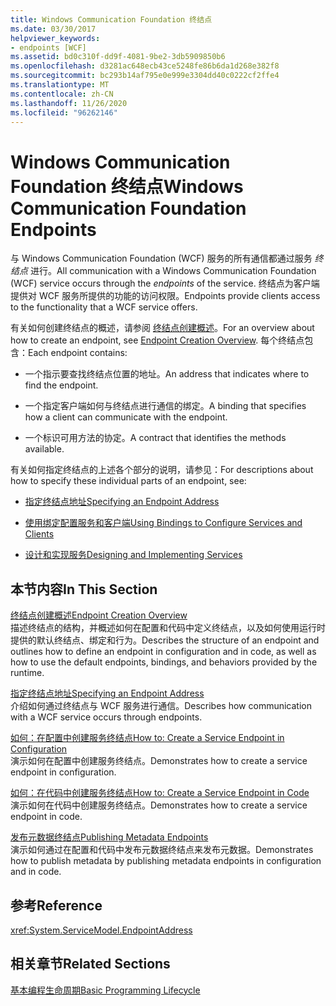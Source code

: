 ```yaml
---
title: Windows Communication Foundation 终结点
ms.date: 03/30/2017
helpviewer_keywords:
- endpoints [WCF]
ms.assetid: bd0c310f-dd9f-4081-9be2-3db5909850b6
ms.openlocfilehash: d3281ac648ecb43ce5248fe86b6da1d268e382f8
ms.sourcegitcommit: bc293b14af795e0e999e3304dd40c0222cf2ffe4
ms.translationtype: MT
ms.contentlocale: zh-CN
ms.lasthandoff: 11/26/2020
ms.locfileid: "96262146"
---
```

# <a name="windows-communication-foundation-endpoints"></a><span data-ttu-id="dabd4-102">Windows Communication Foundation 终结点</span><span class="sxs-lookup"><span data-stu-id="dabd4-102">Windows Communication Foundation Endpoints</span></span>

<span data-ttu-id="dabd4-103">与 Windows Communication Foundation (WCF) 服务的所有通信都通过服务 *终结点* 进行。</span><span class="sxs-lookup"><span data-stu-id="dabd4-103">All communication with a Windows Communication Foundation (WCF) service occurs through the *endpoints* of the service.</span></span> <span data-ttu-id="dabd4-104">终结点为客户端提供对 WCF 服务所提供的功能的访问权限。</span><span class="sxs-lookup"><span data-stu-id="dabd4-104">Endpoints provide clients access to the functionality that a WCF service offers.</span></span>  
  
 <span data-ttu-id="dabd4-105">有关如何创建终结点的概述，请参阅 [终结点创建概述](endpoint-creation-overview.md)。</span><span class="sxs-lookup"><span data-stu-id="dabd4-105">For an overview about how to create an endpoint, see [Endpoint Creation Overview](endpoint-creation-overview.md).</span></span> <span data-ttu-id="dabd4-106">每个终结点包含：</span><span class="sxs-lookup"><span data-stu-id="dabd4-106">Each endpoint contains:</span></span>  
  
- <span data-ttu-id="dabd4-107">一个指示要查找终结点位置的地址。</span><span class="sxs-lookup"><span data-stu-id="dabd4-107">An address that indicates where to find the endpoint.</span></span>  
  
- <span data-ttu-id="dabd4-108">一个指定客户端如何与终结点进行通信的绑定。</span><span class="sxs-lookup"><span data-stu-id="dabd4-108">A binding that specifies how a client can communicate with the endpoint.</span></span>  
  
- <span data-ttu-id="dabd4-109">一个标识可用方法的协定。</span><span class="sxs-lookup"><span data-stu-id="dabd4-109">A contract that identifies the methods available.</span></span>  
  
 <span data-ttu-id="dabd4-110">有关如何指定终结点的上述各个部分的说明，请参见：</span><span class="sxs-lookup"><span data-stu-id="dabd4-110">For descriptions about how to specify these individual parts of an endpoint, see:</span></span>  
  
- [<span data-ttu-id="dabd4-111">指定终结点地址</span><span class="sxs-lookup"><span data-stu-id="dabd4-111">Specifying an Endpoint Address</span></span>](specifying-an-endpoint-address.md)  
  
- [<span data-ttu-id="dabd4-112">使用绑定配置服务和客户端</span><span class="sxs-lookup"><span data-stu-id="dabd4-112">Using Bindings to Configure Services and Clients</span></span>](using-bindings-to-configure-services-and-clients.md)  
  
- [<span data-ttu-id="dabd4-113">设计和实现服务</span><span class="sxs-lookup"><span data-stu-id="dabd4-113">Designing and Implementing Services</span></span>](designing-and-implementing-services.md)  
  
## <a name="in-this-section"></a><span data-ttu-id="dabd4-114">本节内容</span><span class="sxs-lookup"><span data-stu-id="dabd4-114">In This Section</span></span>  

 [<span data-ttu-id="dabd4-115">终结点创建概述</span><span class="sxs-lookup"><span data-stu-id="dabd4-115">Endpoint Creation Overview</span></span>](endpoint-creation-overview.md)  
 <span data-ttu-id="dabd4-116">描述终结点的结构，并概述如何在配置和代码中定义终结点，以及如何使用运行时提供的默认终结点、绑定和行为。</span><span class="sxs-lookup"><span data-stu-id="dabd4-116">Describes the structure of an endpoint and outlines how to define an endpoint in configuration and in code, as well as how to use the default endpoints, bindings, and behaviors provided by the runtime.</span></span>  
  
 [<span data-ttu-id="dabd4-117">指定终结点地址</span><span class="sxs-lookup"><span data-stu-id="dabd4-117">Specifying an Endpoint Address</span></span>](specifying-an-endpoint-address.md)  
 <span data-ttu-id="dabd4-118">介绍如何通过终结点与 WCF 服务进行通信。</span><span class="sxs-lookup"><span data-stu-id="dabd4-118">Describes how communication with a WCF service occurs through endpoints.</span></span>  
  
 [<span data-ttu-id="dabd4-119">如何：在配置中创建服务终结点</span><span class="sxs-lookup"><span data-stu-id="dabd4-119">How to: Create a Service Endpoint in Configuration</span></span>](./feature-details/how-to-create-a-service-endpoint-in-configuration.md)  
 <span data-ttu-id="dabd4-120">演示如何在配置中创建服务终结点。</span><span class="sxs-lookup"><span data-stu-id="dabd4-120">Demonstrates how to create a service endpoint in configuration.</span></span>  
  
 [<span data-ttu-id="dabd4-121">如何：在代码中创建服务终结点</span><span class="sxs-lookup"><span data-stu-id="dabd4-121">How to: Create a Service Endpoint in Code</span></span>](./feature-details/how-to-create-a-service-endpoint-in-code.md)  
 <span data-ttu-id="dabd4-122">演示如何在代码中创建服务终结点。</span><span class="sxs-lookup"><span data-stu-id="dabd4-122">Demonstrates how to create a service endpoint in code.</span></span>  
  
 [<span data-ttu-id="dabd4-123">发布元数据终结点</span><span class="sxs-lookup"><span data-stu-id="dabd4-123">Publishing Metadata Endpoints</span></span>](publishing-metadata-endpoints.md)  
 <span data-ttu-id="dabd4-124">演示如何通过在配置和代码中发布元数据终结点来发布元数据。</span><span class="sxs-lookup"><span data-stu-id="dabd4-124">Demonstrates how to publish metadata by publishing metadata endpoints in configuration and in code.</span></span>  
  
## <a name="reference"></a><span data-ttu-id="dabd4-125">参考</span><span class="sxs-lookup"><span data-stu-id="dabd4-125">Reference</span></span>  

 <xref:System.ServiceModel.EndpointAddress>  
  
## <a name="related-sections"></a><span data-ttu-id="dabd4-126">相关章节</span><span class="sxs-lookup"><span data-stu-id="dabd4-126">Related Sections</span></span>  

 [<span data-ttu-id="dabd4-127">基本编程生命周期</span><span class="sxs-lookup"><span data-stu-id="dabd4-127">Basic Programming Lifecycle</span></span>](basic-programming-lifecycle.md)
